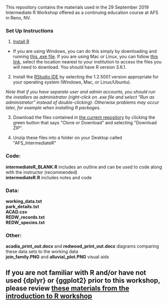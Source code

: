 This repository contains the materials used in the 29 September 2019 Intermediate R Workshop offered as a continuing education course at AFS in Reno, NV.

### Set Up Instructions  

1. [Install R](https://www.r-project.org/)  
- If you are using Windows, you can do this simply by downloading and running [this .exe file](https://cran.r-project.org/bin/windows/base/release.htm). If you are using Mac or Linux, you can follow [this link](https://cran.r-project.org/mirrors.html), select the location nearest to your institution to access the files you will need to download. You should have R version 3.6.1.  

2. Install the [RStudio IDE](https://www.rstudio.com/products/rstudio/download/#download) by selecting the 1.2.5001 version appropriate for your operating system (Windows, Mac, or Linux/Ubuntu).  

*Note that if you have separate user and admin accounts, you should run the installers as administrator (right-click on .exe file and select "Run as administrator" instead of double-clicking). Otherwise problems may occur later, for example when installing R packages.*  

3. Download the files contained in [the current repository](https://github.com/DanielleQuinn/AFS_IntermediateR) by clicking the green button that says "Clone or Download" and selecting "Download ZIP".  

4. Unzip these files into a folder on your Desktop called "AFS_IntermediateR"  

### Code:  
**intermediateR_BLANK.R** includes an outline and can be used to code along with the instructor (recommended)  
**intermediateR.R** includes notes and code  

### Data:  
**working_data.txt**  
**park_details.txt**  
**ACAD.csv**  
**REDW_records.txt**  
**REDW_species.txt**  

### Other:  
**acadia_print_out.docx** and **redwood_print_out.docx** diagrams comparing these data sets to the working data  
**join_family.PNG** and **alluvial_plot.PNG** visual aids

## If you are not familiar with R and/or have not used {dplyr} or {ggplot2} prior to this workshop, please review [these materials from the introduction to R workshop](https://github.com/DanielleQuinn/AFS_IntroR)
